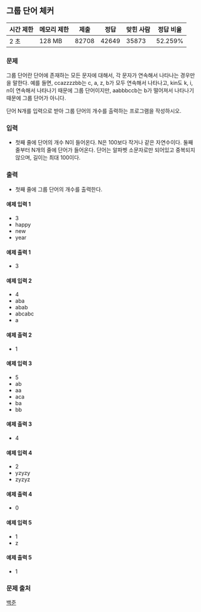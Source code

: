 ## 그룹 단어 체커
 
|시간 제한|	메모리 제한|	제출|	정답|	맞힌 사람|	정답 비율|
|---|---|---|---|---|---|
|2 초|	128 MB|	82708|	42649|	35873|	52.259%|

### 문제
그룹 단어란 단어에 존재하는 모든 문자에 대해서, 각 문자가 연속해서 나타나는 경우만을 말한다. 예를 들면, ccazzzzbb는 c, a, z, b가 모두 연속해서 나타나고, kin도 k, i, n이 연속해서 나타나기 때문에 그룹 단어이지만, aabbbccb는 b가 떨어져서 나타나기 때문에 그룹 단어가 아니다.

단어 N개를 입력으로 받아 그룹 단어의 개수를 출력하는 프로그램을 작성하시오.

### 입력
- 첫째 줄에 단어의 개수 N이 들어온다. N은 100보다 작거나 같은 자연수이다. 둘째 줄부터 N개의 줄에 단어가 들어온다. 단어는 알파벳 소문자로만 되어있고 중복되지 않으며, 길이는 최대 100이다.

### 출력
- 첫째 줄에 그룹 단어의 개수를 출력한다.

#### 예제 입력 1 
- 3
- happy
- new
- year
#### 예제 출력 1 
- 3
#### 예제 입력 2 
- 4
- aba
- abab
- abcabc
- a
#### 예제 출력 2 
- 1
#### 예제 입력 3 
- 5
- ab
- aa
- aca
- ba
- bb
#### 예제 출력 3 
- 4
#### 예제 입력 4 
- 2
- yzyzy
- zyzyz
#### 예제 출력 4 
- 0
#### 예제 입력 5 
- 1
- z
#### 예제 출력 5 
- 1

### 문제 출처
[백준](https://www.acmicpc.net/problem/1316)